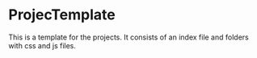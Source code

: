 # ProjecTemplate
This is a template for the projects. It consists of an index file and folders with css and js files.
